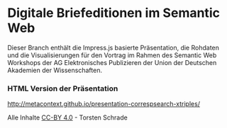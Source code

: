 # Digitale Briefeditionen im Semantic Web

Dieser Branch enthält die Impress.js basierte Präsentation, die
Rohdaten und die Visualisierungen für den Vortrag im Rahmen des Semantic Web Workshops
der AG Elektronisches Publizieren der Union der Deutschen Akademien der Wissenschaften.

### HTML Version der Präsentation

http://metacontext.github.io/presentation-correspsearch-xtriples/

Alle Inhalte [CC-BY 4.0](https://creativecommons.org/licenses/by/4.0/) - Torsten Schrade